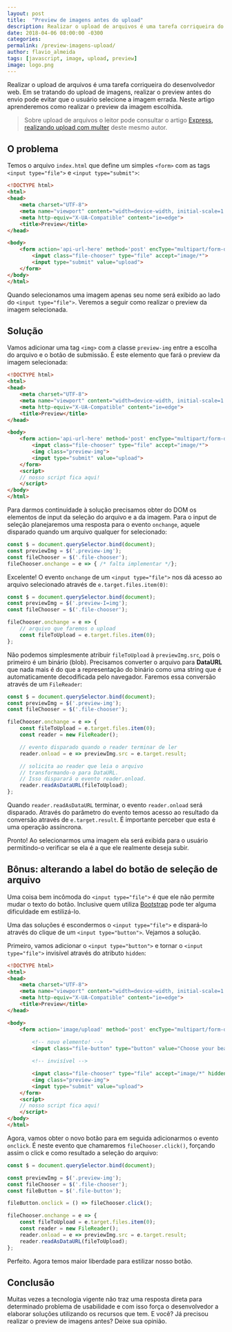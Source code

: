 ```yaml
---
layout: post
title:  "Preview de imagens antes do upload"
description: Realizar o upload de arquivos é uma tarefa corriqueira do desenvolvedor web. Em se tratando do upload de imagens, realizar o preview antes do envio pode evitar que o usuário selecione a imagem errada. Neste artigo aprenderemos como realizar o preview da imagem escolhida.
date: 2018-04-06 08:00:00 -0300
categories:
permalink: /preview-imagens-upload/
author: flavio_almeida
tags: [javascript, image, upload, preview]
image: logo.png
---
```


Realizar o upload de arquivos é uma tarefa corriqueira do desenvolvedor web. Em se tratando do upload de imagens, realizar o preview antes do envio pode evitar que o usuário selecione a imagem errada. Neste artigo aprenderemos como realizar o preview da imagem escolhida.

>Sobre upload de arquivos o leitor pode consultar o artigo <a href="http://cangaceirojavascript.com.br/express-realizando-upload-multer" target="_blank">Express, realizando upload com multer</a> deste mesmo autor.

## O problema

Temos o arquivo `index.html` que define um simples `<form>` com as tags `<input type="file">` e `<input type="submit">`:

```html
<!DOCTYPE html>
<html>
<head>
    <meta charset="UTF-8">
    <meta name="viewport" content="width=device-width, initial-scale=1.0">
    <meta http-equiv="X-UA-Compatible" content="ie=edge">
    <title>Preview</title>
</head>

<body>
    <form action='api-url-here' method='post' encType="multipart/form-data">
        <input class="file-chooser" type="file" accept="image/*">
        <input type="submit" value="upload">
    </form>  
</body>
</html>
```
Quando selecionamos uma imagem apenas seu nome será exibido ao lado do `<input type="file">`. Veremos a seguir como realizar o preview da imagem selecionada. 

## Solução 

Vamos adicionar uma tag `<img>` com a classe `preview-img` entre a escolha do arquivo e o botão de submissão. É este elemento que fará o preview da imagem selecionada:

```html
<!DOCTYPE html>
<html>
<head>
    <meta charset="UTF-8">
    <meta name="viewport" content="width=device-width, initial-scale=1.0">
    <meta http-equiv="X-UA-Compatible" content="ie=edge">
    <title>Preview</title>
</head>

<body>
    <form action='api-url-here' method='post' encType="multipart/form-data">
        <input class="file-chooser" type="file" accept="image/*">
        <img class="preview-img">
        <input type="submit" value="upload">
    </form>
    <script>
    // nosso script fica aqui!
    </script>    
</body>
</html>
```
Para darmos continuidade à solução precisamos obter do DOM os elementos de input da seleção do arquivo e a da imagem. Para o input de seleção planejaremos uma resposta para o evento `onchange`, aquele disparado quando um arquivo qualquer for selecionado:

```javascript
const $ = document.querySelector.bind(document);
const previewImg = $('.preview-img');
const fileChooser = $('.file-chooser');
fileChooser.onchange = e => { /* falta implementar */};
```
Excelente! O evento `onchange` de um `<input type="file">` nos dá acesso ao arquivo selecionado através de `e.target.files.item(0)`:

```javascript
const $ = document.querySelector.bind(document);
const previewImg = $('.preview-I=img');
const fileChooser = $('.file-chooser');

fileChooser.onchange = e => {
    // arquivo que faremos o upload
    const fileToUpload = e.target.files.item(0);
};
```
Não podemos simplesmente atribuir `fileToUpload` à `previewImg.src`, pois o primeiro é um binário (blob). Precisamos converter o arquivo para **DataURL** que nada mais é do que a representação do binário como uma string que é automaticamente decodificada pelo navegador. Faremos essa conversão através de um `FileReader`:

```javascript
const $ = document.querySelector.bind(document);
const previewImg = $('.preview-img');
const fileChooser = $('.file-chooser');

fileChooser.onchange = e => {
    const fileToUpload = e.target.files.item(0);
    const reader = new FileReader();

    // evento disparado quando o reader terminar de ler 
    reader.onload = e => previewImg.src = e.target.result;

    // solicita ao reader que leia o arquivo 
    // transformando-o para DataURL. 
    // Isso disparará o evento reader.onload.
    reader.readAsDataURL(fileToUpload);
};
```
Quando `reader.readAsDataURL` terminar, o evento `reader.onload` será disparado. Através do parâmetro do evento temos acesso ao resultado da conversão através de `e.target.result`. É importante perceber que esta é uma operação assíncrona.

Pronto! Ao selecionarmos uma imagem ela será exibida para o usuário permitindo-o verificar se ela é a que ele realmente deseja subir.

## Bônus: alterando a label do botão de seleção de arquivo 

Uma coisa bem incômoda do `<input type="file">` é que ele não permite mudar o texto do botão. Inclusive quem utiliza <a href="https://getbootstrap.com/" target="_blank">Bootstrap</a> pode ter alguma dificuldade em estilizá-lo.

Uma das soluções é escondermos o `<input type="file">` e dispará-lo através do clique de um `<input type="button">`. Vejamos a solução.

Primeiro, vamos adicionar o `<input type="button">` e tornar o `<input type="file">` invisível através do atributo `hidden`:

```html
<!DOCTYPE html>
<html>
<head>
    <meta charset="UTF-8">
    <meta name="viewport" content="width=device-width, initial-scale=1.0">
    <meta http-equiv="X-UA-Compatible" content="ie=edge">
    <title>Preview</title>
</head>

<body>
    <form action='image/upload' method='post' encType="multipart/form-data">
        
        <!-- novo elemento! -->
        <input class="file-button" type="button" value="Choose your beautiful image">

        <!-- invisível -->

        <input class="file-chooser" type="file" accept="image/*" hidden>
        <img class="preview-img">
        <input type="submit" value="upload">
    </form>
    <script>
    // nosso script fica aqui!
    </script>    
</body>
</html>
```
Agora, vamos obter o novo botão para em seguida adicionarmos o evento `onclick`. É neste evento que chamaremos `fileChooser.click()`, forçando assim o click e como resultado a seleção do arquivo:

```javascript
const $ = document.querySelector.bind(document);

const previewImg = $('.preview-img');
const fileChooser = $('.file-chooser');
const fileButton = $('.file-button');

fileButton.onclick = () => fileChooser.click();

fileChooser.onchange = e => {
    const fileToUpload = e.target.files.item(0);
    const reader = new FileReader();
    reader.onload = e => previewImg.src = e.target.result;
    reader.readAsDataURL(fileToUpload);
};
```

Perfeito. Agora temos maior liberdade para estilizar nosso botão.

## Conclusão

Muitas vezes a tecnologia vigente não traz uma resposta direta para determinado problema de usabilidade e com isso força o desenvolvedor a elaborar soluções utilizando os recursos que tem. E você? Já precisou realizar o preview de imagens antes? Deixe sua opinião.
